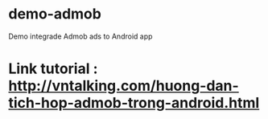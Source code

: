 # demo-admob
Demo integrade Admob ads to Android app
# Link tutorial : http://vntalking.com/huong-dan-tich-hop-admob-trong-android.html
